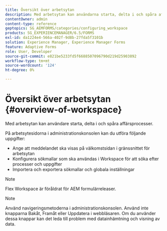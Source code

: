```yaml
---
title: Översikt över arbetsytan
description: Med arbetsytan kan användarna starta, delta i och spåra affärsprocesser. Låt oss lära oss mer om arbetsytan.
contentOwner: admin
content-type: reference
geptopics: SG_AEMFORMS/categories/configuring_workspace
products: SG_EXPERIENCEMANAGER/6.5/FORMS
exl-id: da1224e4-566a-402f-9d8b-27fda5f3101b
solution: Experience Manager, Experience Manager Forms
feature: Adaptive Forms
role: User, Developer
source-git-commit: e821be5233fd5f6688507096790d219d25903892
workflow-type: tm+mt
source-wordcount: '124'
ht-degree: 0%

---
```


# Översikt över arbetsytan {#overview-of-workspace}

Med arbetsytan kan användare starta, delta i och spåra affärsprocesser.

På arbetsytesidorna i administrationskonsolen kan du utföra följande uppgifter:

* Ange att meddelandet ska visas på välkomstsidan i gränssnittet för arbetsytan
* Konfigurera sökmallar som ska användas i Workspace för att söka efter processer och uppgifter
* Importera och exportera sökmallar och globala inställningar

>[!NOTE]
>
>Flex Workspace är föråldrat för AEM formulärreleaser.

>[!NOTE]
>
>Använd navigeringsmetoderna i administrationskonsolen. Använd inte knapparna Bakåt, Framåt eller Uppdatera i webbläsaren. Om du använder dessa knappar kan det leda till problem med datainhämtning och visning av data.
